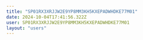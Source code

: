 ```yaml
---
title: "SP01RX3XRJJW2E9YP8MM3KH5KXEPADWHDKE77M01"
date: 2024-10-04T17:41:56.322Z
user: SP01RX3XRJJW2E9YP8MM3KH5KXEPADWHDKE77M01
layout: "users"
---
```

    